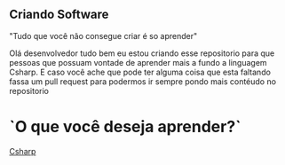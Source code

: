 ## Criando Software

"Tudo que você não consegue criar é so aprender"

Olá desenvolvedor tudo bem eu estou criando esse repositorio para que pessoas que possuam vontade de aprender mais a fundo a linguagem Csharp. E caso você ache que pode ter alguma coisa que esta faltando fassa um pull request para podermos ir sempre pondo mais contéudo no repositorio

<h1>`O que você deseja aprender?`</h1>

[Csharp](/Csharp/welcome.md)